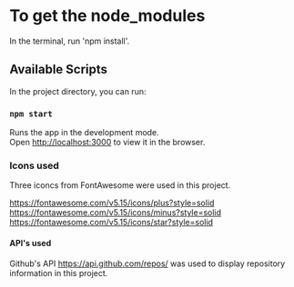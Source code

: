 # To get the node_modules

In the terminal, run 'npm install'.

## Available Scripts

In the project directory, you can run:

### `npm start`

Runs the app in the development mode.\
Open [http://localhost:3000](http://localhost:3000) to view it in the browser.

### Icons used

Three iconcs from FontAwesome were used in this project.

https://fontawesome.com/v5.15/icons/plus?style=solid
https://fontawesome.com/v5.15/icons/minus?style=solid
https://fontawesome.com/v5.15/icons/star?style=solid

#### API's used

Github's API https://api.github.com/repos/ was used to display repository information in this project.
